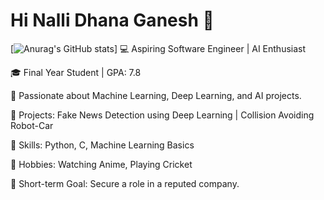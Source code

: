 # Hi Nalli Dhana Ganesh 👋

[![Anurag's GitHub stats](https://github-readme-stats.vercel.app/api?username=Ganeshsujan
)]
💻 Aspiring Software Engineer | AI Enthusiast

🎓 Final Year Student | GPA: 7.8

📂 Passionate about Machine Learning, Deep Learning, and AI projects.

🌟 Projects: Fake News Detection using Deep Learning | Collision Avoiding Robot-Car

🌱 Skills: Python, C, Machine Learning Basics

🏏 Hobbies: Watching Anime, Playing Cricket

🎯 Short-term Goal: Secure a role in a reputed company.
